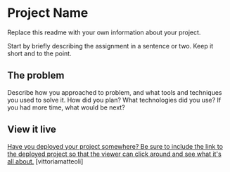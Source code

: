 # Project Name

Replace this readme with your own information about your project.

Start by briefly describing the assignment in a sentence or two. Keep it short and to the point.

## The problem

Describe how you approached to problem, and what tools and techniques you used to solve it. How did you plan? What technologies did you use? If you had more time, what would be next?

## View it live

[Have you deployed your project somewhere? Be sure to include the link to the deployed project so that the viewer can click around and see what it's all about.](https://sharkychatbot.netlify.app/)
[vittoriamatteoli]
